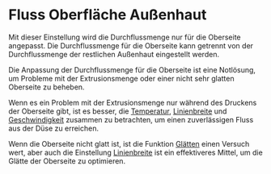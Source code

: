 Fluss Oberfläche Außenhaut
====
Mit dieser Einstellung wird die Durchflussmenge nur für die Oberseite angepasst. Die Durchflussmenge für die Oberseite kann getrennt von der Durchflussmenge der restlichen Außenhaut eingestellt werden.

Die Anpassung der Durchflussmenge für die Oberseite ist eine Notlösung, um Probleme mit der Extrusionsmenge oder einer nicht sehr glatten Oberseite zu beheben.

Wenn es ein Problem mit der Extrusionsmenge nur während des Druckens der Oberseite gibt, ist es besser, die [Temperatur](material_print_temperature.md), [Linienbreite](../top_bottom/roofing_line_width.md) und [Geschwindigkeit](../speed/speed_roofing.md) zusammen zu betrachten, um einen zuverlässigen Fluss aus der Düse zu erreichen.

Wenn die Oberseite nicht glatt ist, ist die Funktion [Glätten](../top_bottom/ironing_enabled.md) einen Versuch wert, aber auch die Einstellung [Linienbreite](../top_bottom/roofing_line_width.md) ist ein effektiveres Mittel, um die Glätte der Oberseite zu optimieren.